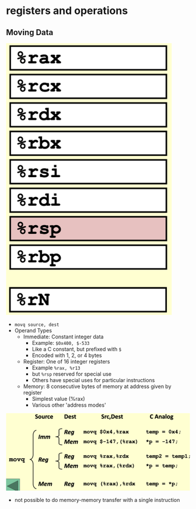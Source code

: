 # registers and operations

## Moving Data

![alt text](../img/3/rgstrs.png)

- `movq source, dest`
- Operand Types
  - Immediate: Constant integer data
    - Example: `$0x400, $-533`
    - Like a C constant, but prefixed with `$`
    - Encoded with 1, 2, or 4 bytes
  - Register: One of 16 integer registers
    - Example `%rax, %r13`
    - but `%rsp` reserved for special use
    - Others have special uses for particular instructions
  - Memory: 8 consecutive bytes of memory at address given by register
    - Simplest value (%rax)
    - Various other 'address modes'

![alt text](../img/3/move.png)

- not possible to do memory-memory transfer with a single instruction